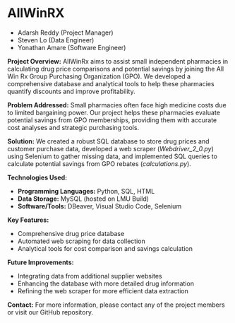 # AllWinRX

- Adarsh Reddy (Project Manager)
- Steven Lo (Data Engineer)
- Yonathan Amare (Software Engineer)

**Project Overview:**
AllWinRx aims to assist small independent pharmacies in calculating drug price comparisons and potential savings by joining the All Win Rx Group Purchasing Organization (GPO). We developed a comprehensive database and analytical tools to help these pharmacies quantify discounts and improve profitability.

**Problem Addressed:**
Small pharmacies often face high medicine costs due to limited bargaining power. Our project helps these pharmacies evaluate potential savings from GPO memberships, providing them with accurate cost analyses and strategic purchasing tools.

**Solution:**
We created a robust SQL database to store drug prices and customer purchase data, developed a web scraper (*Webdriver_2_0.py*) using Selenium to gather missing data, and implemented SQL queries to calculate potential savings from GPO rebates (*calculations.py*).

**Technologies Used:**
- **Programming Languages:** Python, SQL, HTML
- **Data Storage:** MySQL (hosted on LMU Build)
- **Software/Tools:** DBeaver, Visual Studio Code, Selenium

**Key Features:**
- Comprehensive drug price database
- Automated web scraping for data collection
- Analytical tools for cost comparison and savings calculation

**Future Improvements:**
- Integrating data from additional supplier websites
- Enhancing the database with more detailed drug information
- Refining the web scraper for more efficient data extraction

**Contact:**
For more information, please contact any of the project members or visit our GitHub repository.
